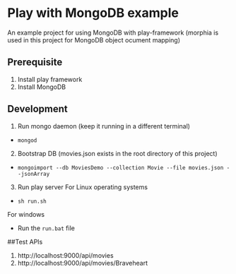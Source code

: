 # Play with MongoDB example

An example project for using MongoDB with play-framework (morphia is used in this project for MongoDB object ocument mapping)

## Prerequisite

1. Install play framework
2. Install MongoDB

## Development

1. Run mongo daemon (keep it running in a different terminal)
- `mongod`

2. Bootstrap DB (movies.json exists in the root directory of this project)
- `mongoimport --db MoviesDemo --collection Movie --file movies.json --jsonArray`

3. Run play server
For Linux operating systems
- `sh run.sh`

For windows
- Run the `run.bat` file

##Test APIs
1. http://localhost:9000/api/movies
2. http://localhost:9000/api/movies/Braveheart


